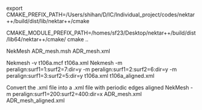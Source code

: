 <!--
 * @Author: shihan
 * @Date: 2024-06-07 11:52:10
 * @version: 1.0
 * @description: 
-->
export CMAKE_PREFIX_PATH=/Users/shihan/D/IC/Individual_project/codes/nektar++/build/dist/lib/nektar++/cmake

CMAKE_MODULE_PREFIX_PATH=/homes/sf23/Desktop/nektar++/build/dist/lib64/nektar++/cmake/ cmake ..

NekMesh ADR_mesh.msh ADR_mesh.xml

Nekmesh  -v  t106a.mcf  t106a.xml
Nekmesh  -m  peralign:surf1=1:surf2=7:dir=y  -m  peralign:surf1=2:surf2=6:dir=y  -m peralign:surf1=3:surf2=5:dir=y   t106a.xml t106a_aligned.xml

Convert the .xml file into a .xml file with periodic edges aligned
NekMesh -m peralign:surf1=200:surf2=400:dir=x ADR_mesh.xml ADR_mesh_aligned.xml